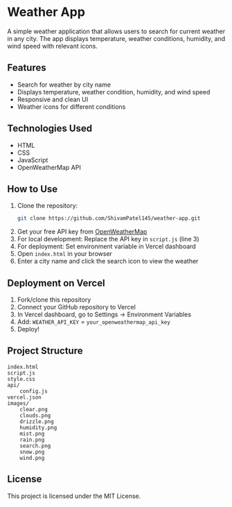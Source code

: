 # Weather App

A simple weather application that allows users to search for current weather in any city. The app displays temperature, weather conditions, humidity, and wind speed with relevant icons.

## Features
- Search for weather by city name
- Displays temperature, weather condition, humidity, and wind speed
- Responsive and clean UI
- Weather icons for different conditions

## Technologies Used
- HTML
- CSS
- JavaScript
- OpenWeatherMap API

## How to Use
1. Clone the repository:
   ```sh
   git clone https://github.com/ShivamPatel145/weather-app.git
   ```
2. Get your free API key from [OpenWeatherMap](https://openweathermap.org/api)
3. For local development: Replace the API key in `script.js` (line 3)
4. For deployment: Set environment variable in Vercel dashboard
5. Open `index.html` in your browser
6. Enter a city name and click the search icon to view the weather

## Deployment on Vercel
1. Fork/clone this repository
2. Connect your GitHub repository to Vercel
3. In Vercel dashboard, go to Settings → Environment Variables
4. Add: `WEATHER_API_KEY` = `your_openweathermap_api_key`
5. Deploy!

## Project Structure
```
index.html
script.js
style.css
api/
    config.js
vercel.json
images/
    clear.png
    clouds.png
    drizzle.png
    humidity.png
    mist.png
    rain.png
    search.png
    snow.png
    wind.png
```

## License
This project is licensed under the MIT License.
